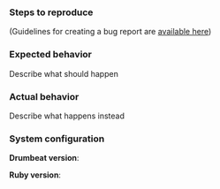 ### Steps to reproduce

(Guidelines for creating a bug report are [available
here](https://github.com/davidkelley/rom-dynamodb/blob/master/CONTRIBUTING.md))

### Expected behavior
Describe what should happen

### Actual behavior
Describe what happens instead

### System configuration
**Drumbeat version**:

**Ruby version**:
